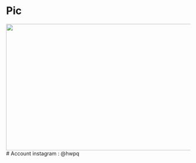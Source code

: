   # Pic
  <img src="https://g.top4top.io/p_2323tsa4c1.png" width="600" height="345" />
  # Account
  instagram : @hwpq
